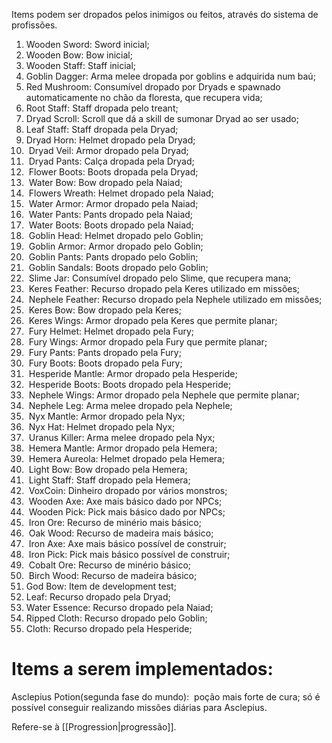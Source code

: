 Items podem ser dropados pelos inimigos ou feitos, através do sistema de profissões.

1. Wooden Sword: Sword inicial;
2. Wooden Bow: Bow inicial;
3. Wooden Staff: Staff inicial;
4. Goblin Dagger: Arma melee dropada por goblins e adquirida num baú;
5. Red Mushroom: Consumível dropado por Dryads e spawnado automaticamente no chão da floresta, que recupera vida;
6. Root Staff: Staff dropada pelo treant;
7. Dryad Scroll: Scroll que dá a skill de sumonar Dryad ao ser usado;
8. Leaf Staff: Staff dropada pela Dryad;
9. Dryad Horn: Helmet dropado pela Dryad;
10.  Dryad Veil: Armor dropado pela Dryad;
11.  Dryad Pants: Calça dropada pela Dryad;
12.  Flower Boots: Boots dropada pela Dryad;
13.  Water Bow: Bow dropado pela Naiad;
14.  Flowers Wreath: Helmet dropado pela Naiad;
15.  Water Armor: Armor dropado pela Naiad;
16.  Water Pants: Pants dropado pela Naiad;
17.  Water Boots: Boots dropado pela Naiad;
18.  Goblin Head: Helmet dropado pelo Goblin;
19.  Goblin Armor: Armor dropado pelo Goblin;
20.  Goblin Pants: Pants dropado pelo Goblin;
21.  Goblin Sandals: Boots dropado pelo Goblin;
22.  Slime Jar: Consumível dropado pelo Slime, que recupera mana;
23.  Keres Feather: Recurso dropado pela Keres utilizado em missões;
24.  Nephele Feather: Recurso dropado pela Nephele utilizado em missões;
25.  Keres Bow: Bow dropado pela Keres;
26.  Keres Wings: Armor dropado pela Keres que permite planar;
27.  Fury Helmet: Helmet dropado pela Fury;
28.  Fury Wings: Armor dropado pela Fury que permite planar;
29.  Fury Pants: Pants dropado pela Fury;
30.  Fury Boots: Boots dropado pela Fury;
31.  Hesperide Mantle: Armor dropado pela Hesperide;
32.  Hesperide Boots: Boots dropado pela Hesperide;
33.  Nephele Wings: Armor dropado pela Nephele que permite planar;
34.  Nephele Leg: Arma melee dropado pela Nephele;
35.  Nyx Mantle: Armor dropado pela Nyx;
36.  Nyx Hat: Helmet dropado pela Nyx;
37.  Uranus Killer: Arma melee dropado pela Nyx;
38.  Hemera Mantle: Armor dropado pela Hemera;
39.  Hemera Aureola: Helmet dropado pela Hemera;
40.  Light Bow: Bow dropado pela Hemera;
41.  Light Staff: Staff dropado pela Hemera;
42.  VoxCoin: Dinheiro dropado por vários monstros;
43.  Wooden Axe: Axe mais básico dado por NPCs;
44.  Wooden Pick: Pick mais básico dado por NPCs;
45.  Iron Ore: Recurso de minério mais básico;
46.  Oak Wood: Recurso de madeira mais básico;
47.  Iron Axe: Axe mais básico possível de construir;
48.  Iron Pick: Pick mais básico possível de construir;
49.  Cobalt Ore: Recurso de minério básico;
50.  Birch Wood: Recurso de madeira básico;
51. God Bow: Item de development test;
52. Leaf: Recurso dropado pela Dryad;
53. Water Essence: Recurso dropado pela Naiad;
54. Ripped Cloth: Recurso dropado pelo Goblin;
55. Cloth: Recurso dropado pela Hesperide;

# Items a serem implementados:

Asclepius Potion(segunda fase do mundo):  poção mais forte de cura; só é possível conseguir realizando missões diárias para Asclepius.

Refere-se à [[Progression|progressão]].